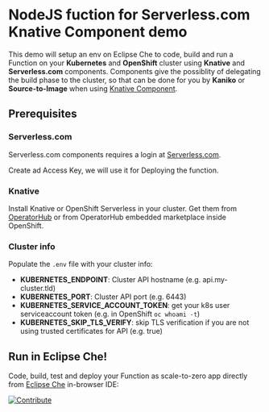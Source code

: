 # NodeJS fuction for Serverless.com Knative Component demo

This demo will setup an env on Eclipse Che to code, build and run a Function on your **Kubernetes** and **OpenShift** cluster using **Knative** and **Serverless.com** components. Components give the possiblity of delegating the build phase to the cluster, so that can be done for you by **Kaniko** or **Source-to-Image** when using [Knative Component](https://github.com/serverless-components/knative/).


## Prerequisites


### Serverless.com

Serverless.com components requires a login at [Serverless.com](https://serverless.com).

Create ad Access Key, we will use it for Deploying the function.

### Knative

Install Knative or OpenShift Serverless in your cluster. Get them from [OperatorHub](https://operatorhub.io/operator/knative-operator) or from OperatorHub embedded marketplace inside OpenShift.

### Cluster info

Populate the `.env` file with your cluster info:


* **KUBERNETES_ENDPOINT**: Cluster API hostname (e.g. api.my-cluster.tld)
* **KUBERNETES_PORT**: Cluster API port (e.g. 6443)
* **KUBERNETES_SERVICE_ACCOUNT_TOKEN**: get your k8s user serviceaccount token (e.g. in OpenShift `oc whoami -t`) 
* **KUBERNETES_SKIP_TLS_VERIFY**: skip TLS verification if you are not using trusted certificates for API (e.g. true)

## Run in Eclipse Che!

Code, build, test and deploy your Function as scale-to-zero app directly from [Eclipse Che](https://www.eclipse.org/che/) in-browser IDE:

[![Contribute](https://www.eclipse.org/che/contribute.svg)](https://che.openshift.io/f?url=https://github.com/openshift-labs/serverless-devfile/)


